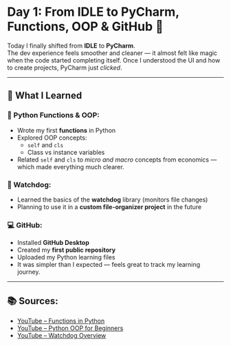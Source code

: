 # Day 1: From IDLE to PyCharm, Functions, OOP & GitHub 🚀

Today I finally shifted from **IDLE** to **PyCharm**.  
The dev experience feels smoother and cleaner — it almost felt like magic when the code started completing itself. Once I understood the UI and how to create projects, PyCharm just *clicked*.

---

## 🔧 What I Learned

### 🐍 Python Functions & OOP:
- Wrote my first **functions** in Python
- Explored OOP concepts:
  - `self` and `cls`
  - Class vs instance variables  
- Related `self` and `cls` to *micro and macro* concepts from economics — which made everything much clearer.

### 👀 Watchdog:
- Learned the basics of the **watchdog** library (monitors file changes)
- Planning to use it in a **custom file-organizer project** in the future

### 💻 GitHub:
- Installed **GitHub Desktop**
- Created my **first public repository**
- Uploaded my Python learning files  
- It was simpler than I expected — feels great to track my learning journey.

---

## 📚 Sources:
- [YouTube – Functions in Python](https://youtu.be/89cGQjB5R4M)  
- [YouTube – Python OOP for Beginners](https://youtu.be/q2SGW2VgwAM)  
- [YouTube – Watchdog Overview](https://youtu.be/jvg9N8zNVjA)